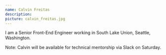 ```yaml
---
name: Calvin Freitas
description: 
picture: calvin_freitas.jpg
---
```


I am a Senior Front-End Engineer working in South Lake Union, Seattle, Washington.

Note: Calvin will be available for technical mentorship via Slack on Saturday.